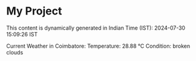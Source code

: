 # My Project

This content is dynamically generated in Indian Time (IST): 2024-07-30 15:09:26 IST


Current Weather in Coimbatore:
Temperature: 28.88 °C
Condition: broken clouds
